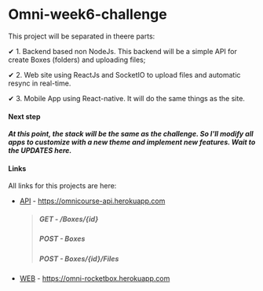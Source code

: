 # Omni-week6-challenge
 This project will be separated in theere parts:

✔ 1. Backend based non NodeJs. This backend will be a simple API for create Boxes (folders) and uploading files;

✔ 2. Web site using ReactJs and SocketIO to upload files and automatic resync in real-time.

✔ 3. Mobile App using React-native. It will do the same things as the site.

#### Next step
***At this point, the stack will be the same as the challenge. So I'll modify all apps to customize with a new theme and implement new features. Wait to the UPDATES here.***

#### Links

All links for this projects are here:

* [API](https://omnicourse-api.herokuapp.com) - https://omnicourse-api.herokuapp.com
   > ##### GET - /Boxes/{id}
   > ##### POST - Boxes
   > ##### POST - Boxes/{id}/Files
   
   
* [WEB](https://omni-rocketbox.herokuapp.com) - https://omni-rocketbox.herokuapp.com
